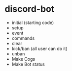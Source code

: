 # discord-bot

- initial (starting code)
- setup 
- event 
- commands
- clear
- kick/ban (all user can do it)
- unban
- Make Cogs
- Make Bot status
